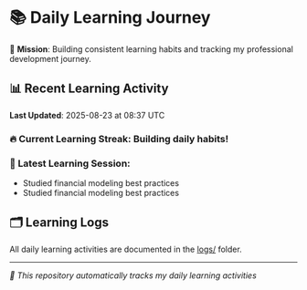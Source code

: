 # 📚 Daily Learning Journey

🎯 **Mission**: Building consistent learning habits and tracking my professional development journey.

## 📊 Recent Learning Activity

**Last Updated**: 2025-08-23 at 08:37 UTC

### 🔥 Current Learning Streak: Building daily habits!

### 📝 Latest Learning Session:
- Studied financial modeling best practices
- Studied financial modeling best practices

## 🗂️ Learning Logs

All daily learning activities are documented in the [logs/](./logs/) folder.

---
*🤖 This repository automatically tracks my daily learning activities*
